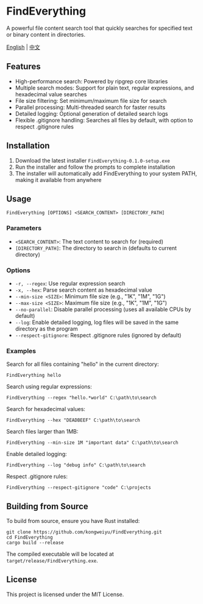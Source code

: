 # FindEverything

A powerful file content search tool that quickly searches for specified text or binary content in directories.

[English](README.md) | [中文](README_CN.md)

## Features

- High-performance search: Powered by ripgrep core libraries
- Multiple search modes: Support for plain text, regular expressions, and hexadecimal value searches
- File size filtering: Set minimum/maximum file size for search
- Parallel processing: Multi-threaded search for faster results
- Detailed logging: Optional generation of detailed search logs
- Flexible .gitignore handling: Searches all files by default, with option to respect .gitignore rules

## Installation

1. Download the latest installer `FindEverything-0.1.0-setup.exe`
2. Run the installer and follow the prompts to complete installation
3. The installer will automatically add FindEverything to your system PATH, making it available from anywhere

## Usage

```
FindEverything [OPTIONS] <SEARCH_CONTENT> [DIRECTORY_PATH]
```

### Parameters

- `<SEARCH_CONTENT>`: The text content to search for (required)
- `[DIRECTORY_PATH]`: The directory to search in (defaults to current directory)

### Options

- `-r, --regex`: Use regular expression search
- `-x, --hex`: Parse search content as hexadecimal value
- `--min-size <SIZE>`: Minimum file size (e.g., "1K", "1M", "1G")
- `--max-size <SIZE>`: Maximum file size (e.g., "1K", "1M", "1G")
- `--no-parallel`: Disable parallel processing (uses all available CPUs by default)
- `--log`: Enable detailed logging, log files will be saved in the same directory as the program
- `--respect-gitignore`: Respect .gitignore rules (ignored by default)

### Examples

Search for all files containing "hello" in the current directory:
```
FindEverything hello
```

Search using regular expressions:
```
FindEverything --regex "hello.*world" C:\path\to\search
```

Search for hexadecimal values:
```
FindEverything --hex "DEADBEEF" C:\path\to\search
```

Search files larger than 1MB:
```
FindEverything --min-size 1M "important data" C:\path\to\search
```

Enable detailed logging:
```
FindEverything --log "debug info" C:\path\to\search
```

Respect .gitignore rules:
```
FindEverything --respect-gitignore "code" C:\projects
```

## Building from Source

To build from source, ensure you have Rust installed:

```
git clone https://github.com/kongweiyu/FindEverything.git
cd FindEverything
cargo build --release
```

The compiled executable will be located at `target/release/FindEverything.exe`.

## License

This project is licensed under the MIT License. 